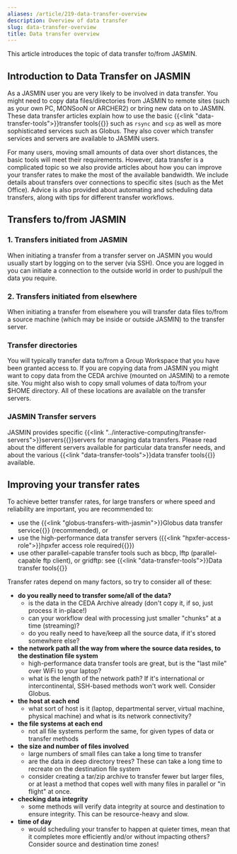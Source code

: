 ```yaml
---
aliases: /article/219-data-transfer-overview
description: Overview of data transfer
slug: data-transfer-overview
title: Data transfer overview
---
```


This article introduces the topic of data transfer to/from JASMIN.

## Introduction to Data Transfer on JASMIN

As a JASMIN user you are very likely to be involved in data transfer. You
might need to copy data files/directories from JASMIN to remote sites (such as
your own PC, MONSooN or ARCHER2) or bring new data on to JASMIN. These data
transfer articles explain how to use the basic
{{<link "data-transfer-tools">}}transfer tools{{</link>}} such as `rsync` and `scp`
as well as more sophisticated services such as Globus. They also cover which
transfer services and servers are available to JASMIN users.

For many users, moving small amounts of data over short distances, the basic
tools will meet their requirements. However, data transfer is a complicated
topic so we also provide articles about how you can improve your transfer
rates to make the most of the available bandwidth. We include details about
transfers over connections to specific sites (such as the Met Office). Advice
is also provided about automating and scheduling data transfers, along with
tips for different transfer workflows.

## Transfers to/from JASMIN

### 1\. Transfers initiated from JASMIN

When initiating a transfer from a transfer server on JASMIN you would usually
start by logging on to the server (via SSH). Once you are logged in you can
initiate a connection to the outside world in order to push/pull the data you
require.

### 2\. Transfers initiated from elsewhere

When initiating a transfer from elsewhere you will transfer data files to/from
a source machine (which may be inside or outside JASMIN) to the transfer
server.

### Transfer directories

You will typically transfer data to/from a Group Workspace that you have been
granted access to. If you are copying data from JASMIN you might want to copy
data from the CEDA archive (mounted on JASMIN) to a remote site. You might
also wish to copy small volumes of data to/from your $HOME directory. All of
these locations are available on the transfer servers.

### JASMIN Transfer servers

JASMIN provides specific {{<link "../interactive-computing/transfer-servers">}}servers{{</link>}}servers for
managing data transfers. Please read about the different servers available for
particular data transfer needs, and about the various
{{<link "data-transfer-tools">}}data transfer tools{{</link>}} available.

## Improving your transfer rates

To achieve better transfer rates, for large transfers or where speed and reliability are important, you are recommended to:

- use the {{<link "globus-transfers-with-jasmin">}}Globus data transfer service{{</link>}} (recommended), or
- use the high-performance data transfer servers ({{<link "hpxfer-access-role">}}hpxfer access role required{{</link>}})
- use other parallel-capable transfer tools such as bbcp, lftp (parallel-capable ftp client), or gridftp: see {{<link "data-transfer-tools">}}Data transfer tools{{</link>}}

Transfer rates depend on many factors, so try to consider all of these:

- **do you really need to transfer some/all of the data?**
  - is the data in the CEDA Archive already (don't copy it, if so, just process it in-place!)
  - can your workflow deal with processing just smaller "chunks" at a time (streaming)?
  - do you really need to have/keep all the source data, if it's stored somewhere else?
- **the network path all the way from where the source data resides, to the destination file system**
  - high-performance data transfer tools are great, but is the "last mile" over WiFi to your laptop?
  - what is the length of the network path? If it's international or intercontinental, SSH-based methods won't work well. Consider Globus.
- **the host at each end**
  - what sort of host is it (laptop, departmental server, virtual machine, physical machine) and what is its network connectivity?
- **the file systems at each end**
  - not all file systems perform the same, for given types of data or transfer methods
- **the size and number of files involved**
  - large numbers of small files can take a long time to transfer
  - are the data in deep directory trees? These can take a long time to recreate on the destination file system
  - consider creating a tar/zip archive to transfer fewer but larger files, or at least a method that copes well with many files in parallel or "in flight" at once.
- **checking data integrity**
  - some methods will verify data integrity at source and destination to ensure integrity. This can be resource-heavy and slow.
- **time of day**
  - would scheduling your transfer to happen at quieter times, mean that it completes more efficiently and/or without impacting others? Consider source and destination time zones!
